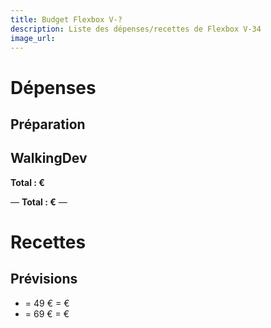 ```yaml
---
title: Budget Flexbox V-?
description: Liste des dépenses/recettes de Flexbox V-34
image_url:
---
```


# Dépenses

## Préparation


## WalkingDev

**Total : €**

—
**Total : €**
—


# Recettes

## Prévisions
*  = 49 € =  €
*  = 69 € =  €
